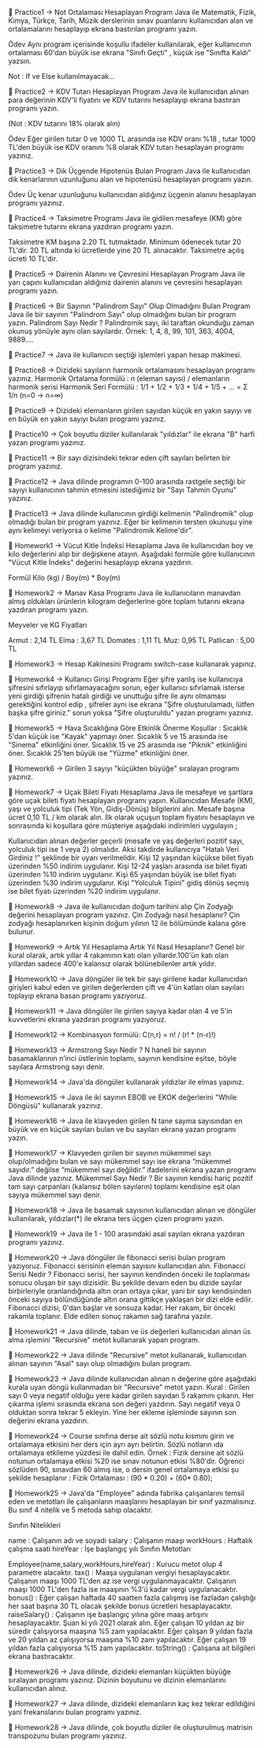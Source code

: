 💙 Practice1 → Not Ortalaması Hesaplayan Program
Java ile Matematik, Fizik, Kimya, Türkçe, Tarih, Müzik derslerinin sınav puanlarını kullanıcıdan alan ve ortalamalarını hesaplayıp ekrana bastırılan programı yazın.

Ödev
Aynı program içerisinde koşullu ifadeler kullanılarak, eğer kullanıcının ortalaması 60'dan büyük ise ekrana "Sınıfı Geçti" , küçük ise "Sınıfta Kaldı" yazsın.

Not : If ve Else kullanılmayacak...

💙 Practice2 → KDV Tutarı Hesaplayan Program
Java ile kullanıcıdan alınan para değerinin KDV'li fiyatını ve KDV tutarını hesaplayıp ekrana bastıran programı yazın.

(Not : KDV tutarını 18% olarak alın)

Ödev
Eğer girilen tutar 0 ve 1000 TL arasında ise KDV oranı %18 , tutar 1000 TL'den büyük ise KDV oranını %8 olarak KDV tutarı hesaplayan programı yazınız.

💙 Practice3 → Dik Üçgende Hipotenüs Bulan Program
Java ile kullanıcıdan dik kenarlarının uzunluğunu alan ve hipotenüsü hesaplayan programı yazın.

Ödev
Üç kenar uzunluğunu kullanıcıdan aldığınız üçgenin alanını hesaplayan programı yazınız.


💙 Practice4 → Taksimetre Programı
Java ile gidilen mesafeye (KM) göre taksimetre tutarını ekrana yazdıran programı yazın.

Taksimetre KM başına 2.20 TL tutmaktadır.
Minimum ödenecek tutar 20 TL'dir. 20 TL altında ki ücretlerde yine 20 TL alınacaktır.
Taksimetre açılış ücreti 10 TL'dir.

💙 Practice5 → Dairenin Alanını ve Çevresini Hesaplayan Program
Java ile yarı çapını kullanıcıdan aldığınız dairenin alanını ve çevresini hesaplayan programı yazın.

💙 Practice6 → Bir Sayının "Palindrom Sayı" Olup Olmadığını Bulan Program
Java ile bir sayının "Palindrom Sayı" olup olmadığını bulan bir program yazın.
Palindrom Sayı Nedir ?
Palindromik sayı, iki taraftan okunduğu zaman okunuş yönüyle aynı olan sayılardır.
Örnek: 1, 4, 8, 99, 101, 363, 4004, 9889....

💙 Practice7 → Java ile kullanıcın seçtiği işlemleri yapan hesap makinesi.

💙 Practice8 → Dizideki sayıların harmonik ortalamasını hesaplayan programı yazınız.
Harmonik Ortalama formülü : n (eleman sayısı) / elemanların harmonik serisi
Harmonik Seri Formülü : 1/1 + 1/2 + 1/3 + 1/4 + 1/5 + ... = Σ 1/n (n=0 -> n=∞)

💙 Practice9 → Dizideki elemanların girilen sayıdan küçük en yakın sayıyı ve en büyük en yakın sayıyı bulan programı yazınız.

💙 Practice10 → Çok boyutlu diziler kullanılarak "yıldızlar" ile ekrana "B" harfi yazan programı yazınız.

💙 Practice11 → Bir sayı dizisindeki tekrar eden çift sayıları belirten bir program yazınız.

💙 Practice12 → Java dilinde programın 0-100 arasında rastgele seçtiği bir sayıyı kullanıcının tahmin etmesini istediğimiz bir "Sayı Tahmin Oyunu" yazınız.

💙 Practice13 → Java dilinde kullanıcının girdiği kelimenin "Palindromik" olup olmadığı bulan bir program yazınız. Eğer bir kelimenin tersten okunuşu yine aynı kelimeyi veriyorsa o kelime "Palindromik Kelime'dir".

🧡 Homework1 → Vücut Kitle İndeksi Hesaplama
Java ile kullanıcıdan boy ve kilo değerlerini alıp bir değişkene atayın. Aşağıdaki formüle göre kullanıcının "Vücut Kitle İndeks" değerini hesaplayıp ekrana yazdırın.

Formül
Kilo (kg) / Boy(m) * Boy(m)

🧡 Homework2 → Manav Kasa Programı
Java ile kullanıcıların manavdan almış oldukları ürünlerin kilogram değerlerine göre toplam tutarını ekrana yazdıran programı yazın.

Meyveler ve KG Fiyatları

Armut : 2,14 TL
Elma : 3,67 TL
Domates : 1,11 TL
Muz: 0,95 TL
Patlıcan : 5,00 TL

🧡 Homework3 → Hesap Kakinesini Programı switch-case kullanarak yapınız.

🧡 Homework4 → Kullanıcı Girişi Programı 
Eğer şifre yanlış ise kullanıcıya şifresini sıfırlayıp sıfırlamayacağını sorun, eğer kullanıcı sıfırlamak isterse yeni girdiği şifrenin hatalı girdiği ve unuttuğu şifre ile aynı olmaması gerektiğini kontrol edip , şifreler aynı ise ekrana "Şifre oluşturulamadı, lütfen başka şifre giriniz." sorun yoksa "Şifre oluşturuldu" yazan programı yazınız.

🧡 Homework5 → Hava Sıcaklığına Göre Etkinlik Önerme 
Koşullar :
Sıcaklık 5'dan küçük ise "Kayak" yapmayı öner.
Sıcaklık 5 ve 15 arasında ise "Sinema" etkinliğini öner.
Sıcaklık 15 ve 25 arasında ise "Piknik" etkinliğini öner.
Sıcaklık 25'ten büyük ise "Yüzme" etkinliğini öner.

🧡 Homework6 → Girilen 3 sayıyı "küçükten büyüğe" sıralayan programı yazınız.

🧡 Homework7 → Uçak Bileti Fiyatı Hesaplama
Java ile mesafeye ve şartlara göre uçak bileti fiyatı hesaplayan programı yapın. Kullanıcıdan Mesafe (KM), yaşı ve yolculuk tipi (Tek Yön, Gidiş-Dönüş) bilgilerini alın. Mesafe başına ücret 0,10 TL / km olarak alın. İlk olarak uçuşun toplam fiyatını hesaplayın ve sonrasında ki koşullara göre müşteriye aşağıdaki indirimleri uygulayın ;

Kullanıcıdan alınan değerler geçerli (mesafe ve yaş değerleri pozitif sayı, yolculuk tipi ise 1 veya 2) olmalıdır. Aksi takdirde kullanıcıya "Hatalı Veri Girdiniz !" şeklinde bir uyarı verilmelidir.
Kişi 12 yaşından küçükse bilet fiyatı üzerinden %50 indirim uygulanır.
Kişi 12-24 yaşları arasında ise bilet fiyatı üzerinden %10 indirim uygulanır.
Kişi 65 yaşından büyük ise bilet fiyatı üzerinden %30 indirim uygulanır.
Kişi "Yolculuk Tipini" gidiş dönüş seçmiş ise bilet fiyatı üzerinden %20 indirim uygulanır.

🧡 Homework8 → Java ile kullanıcıdan doğum tarihini alıp Çin Zodyağı değerini hesaplayan program yazınız.
Çin Zodyağı nasıl hesaplanır?
Çin zodyağı hesaplanırken kişinin doğum yılının 12 ile bölümünde kalana göre bulunur.

🧡 Homework9 → Artık Yıl Hesaplama
Artık Yıl Nasıl Hesaplanır?
Genel bir kural olarak, artık yıllar 4 rakamının katı olan yıllardır.100'ün katı olan yıllardan sadece 400'e kalansız olarak bölünebilenler artık yıldır.

🧡 Homework10 → Java döngüler ile tek bir sayı girilene kadar kullanıcıdan girişleri kabul eden ve girilen değerlerden çift ve 4'ün katları olan sayıları toplayıp ekrana basan programı yazıyoruz.

🧡 Homework11 → Java döngüler ile girilen sayıya kadar olan 4 ve 5'in kuvvetlerini ekrana yazdıran programı yazıyoruz.

🧡 Homework12 → Kombinasyon formülü: C(n,r) = n! / (r! * (n-r)!)

🧡 Homework13 → Armstrong Sayı Nedir ?
N haneli bir sayının basamaklarının n’inci üstlerinin toplamı, sayının kendisine eşitse, böyle sayılara Armstrong sayı denir.

🧡 Homework14 → Java'da döngüler kullanarak yıldızlar ile elmas yapınız.

🧡 Homework15 → Java ile iki sayının EBOB ve EKOK değerlerini "While Döngüsü" kullanarak yazınız.

🧡 Homework16 → Java ile klavyeden girilen N tane sayma sayısından en büyük ve en küçük sayıları bulan ve bu sayıları ekrana yazan programı yazın.

🧡 Homework17 → Klavyeden girilen bir sayının mükemmel sayı olup/olmadığını bulan ve sayı mükemmel sayı ise ekrana “mükemmel sayıdır.” değilse “mükemmel sayı değildir.” ifadelerini ekrana yazan programı Java dilinde yazınız.
Mükemmel Sayı Nedir ?
Bir sayının kendisi hariç pozitif tam sayı çarpanları (kalansız bölen sayıların) toplamı kendisine eşit olan sayıya mükemmel sayı denir.

🧡 Homework18 → Java ile basamak sayısının kullanıcıdan alınan ve döngüler kullanılarak, yıldızlar(*) ile ekrana ters üçgen çizen programı yazın.

🧡 Homework19 → Java ile 1 - 100 arasındaki asal sayıları ekrana yazdıran programı yazınız.

🧡 Homework20 → Java döngüler ile fibonacci serisi bulan program yazıyoruz. Fibonacci serisinin eleman sayısını kullanıcıdan alın.
Fibonacci Serisi Nedir ?
Fibonacci serisi, her sayının kendinden önceki ile toplanması sonucu oluşan bir sayı dizisidir. Bu şekilde devam eden bu dizide sayılar birbirleriyle oranlandığında altın oran ortaya çıkar, yani bir sayı kendisinden önceki sayıya bölündüğünde altın orana gittikçe yaklaşan bir dizi elde edilir.
Fibonacci dizisi, 0'dan başlar ve sonsuza kadar. Her rakam, bir önceki rakamla toplanır. Elde edilen sonuç rakamın sağ tarafına yazılır.

🧡 Homework21 → Java dilinde, taban ve üs değerleri kullanıcıdan alınan üs alma işlemini "Recursive" metot kullanarak yapan program.

🧡 Homework22 → Java dilinde "Recursive" metot kullanarak, kullanıcıdan alınan sayının "Asal" sayı olup olmadığını bulan program.

🧡 Homework23 → Java dilinde kullanıcıdan alınan n değerine göre aşağıdaki kurala uyan döngü kullanmadan bir "Recursive" metot yazın.
Kural : Girilen sayı 0 veya negatif olduğu yere kadar girilen sayıdan 5 rakamını çıkarın. Her çıkarma işlemi sırasında ekrana son değeri yazdırın. Sayı negatif veya 0 olduktan sonra tekrar 5 ekleyin. Yine her ekleme işleminde sayının son değerini ekrana yazdırın.

🧡 Homework24 → Course sınıfına derse ait sözlü notu kısmını girin ve ortalamaya etkisini her ders için ayrı ayrı belirtin. Sözlü notların ıda ortalamaya etkileme yüzdesi ile dahil edin. Örnek : Fizik dersine ait sözlü notunun ortalamaya etkisi %20 ise sınav notunun etkisi %80'dir.
Öğrenci sözlüden 90, sınavdan 60 almış ise, o dersin genel ortalamaya etkisi şu şekilde hesaplanır :
Fizik Ortalaması : (90 * 0.20) + (60* 0.80);

🧡 Homework25 → Java'da "Employee" adında fabrika çalışanlarını temsil eden ve metotları ile çalışanların maaşlarını hesaplayan bir sınıf yazmalısınız. Bu sınıf 4 nitelik ve 5 metoda sahip olacaktır.

Sınıfın Nitelikleri

name : Çalışanın adı ve soyadı
salary : Çalışanın maaşı
workHours : Haftalık çalışma saati
hireYear : İşe başlangıç yılı
Sınıfın Metotları

Employee(name,salary,workHours,hireYear) : Kurucu metot olup 4 parametre alacaktır.
tax() : Maaşa uygulanan vergiyi hesaplayacaktır.
Çalışanın maaşı 1000 TL'den az ise vergi uygulanmayacaktır.
Çalışanın maaşı 1000 TL'den fazla ise maaşının %3'ü kadar vergi uygulanacaktır.
bonus() : Eğer çalışan haftada 40 saatten fazla çalışmış ise fazladan çalıştığı her saat başına 30 TL olacak şekilde bonus ücretleri hesaplayacaktır.
raiseSalary() : Çalışanın işe başlangıç yılına göre maaş artışını hesaplayacaktır. Şuan ki yılı 2021 olarak alın.
Eğer çalışan 10 yıldan az bir süredir çalışıyorsa maaşına %5 zam yapılacaktır.
Eğer çalışan 9 yıldan fazla ve 20 yıldan az çalışıyorsa maaşına %10 zam yapılacaktır.
Eğer çalışan 19 yıldan fazla çalışıyorsa %15 zam yapılacaktır.
toString() : Çalışana ait bilgileri ekrana bastıracaktır.

🧡 Homework26 → Java dilinde, dizideki elemanları küçükten büyüğe sıralayan programı yazınız. Dizinin boyutunu ve dizinin elemanlarını kullanıcıdan alınız.

🧡 Homework27 → Java dilinde, dizideki elemanların kaç kez tekrar edildiğini yani frekanslarını bulan programı yazınız.

🧡 Homework28 → Java dilinde, çok boyutlu diziler ile oluşturulmuş matrisin transpozunu bulan programı yazınız.
